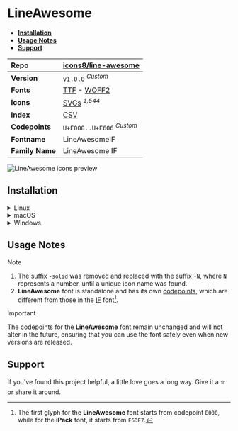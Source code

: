 # LineAwesome

- [**Installation**](#installation)
- [**Usage Notes**](#usage-notes)
- [**Support**](#support)

| Repo            | [icons8/line-awesome](https://github.com/icons8/line-awesome)                                                                                                                         |
| :-------------- | :------------------------------------------------------------------------------------------------------------------------------------------------------------------------------------ |
| **Version**     | `v1.0.0` <sup>_Custom_</sup>                                                                                                                                                          |
| **Fonts**       | [TTF](https://raw.githubusercontent.com/iconicFonts/if/main/fonts/TTF/LineAwesome.ttf) - [WOFF2](https://raw.githubusercontent.com/iconicFonts/if/main/fonts/WOFF2/LineAwesome.woff2) |
| **Icons**       | [SVGs](https://github.com/iconicFonts/if/tree/main/packs/LineAwesome/svgs) <sup>_1,544_</sup>                                                                                         |
| **Index**       | [CSV](https://github.com/iconicFonts/if/blob/main/indices/LineAwesome.csv)                                                                                                            |
| **Codepoints**  | `U+E000..U+E606` <sup>_Custom_</sup>                                                                                                                                                  |
| **Fontname**    | LineAwesomeIF                                                                                                                                                                         |
| **Family Name** | LineAwesome IF                                                                                                                                                                        |

<picture>
  <source media="(prefers-color-scheme: dark)" srcset="https://raw.githubusercontent.com/iconicFonts/if/main/imgs/LineAwesome_dark.png">
  <img alt="LineAwesome icons preview" src="https://raw.githubusercontent.com/iconicFonts/if/main/imgs/LineAwesome_light.png">
</picture>

## Installation

<details>

<summary>Linux</summary>

```sh
curl -o ~/.local/share/fonts/LineAwesome.ttf https://raw.githubusercontent.com/iconicFonts/if/main/fonts/TTF/LineAwesome.ttf
```

Refresh font cache:

```sh
fc-cache -f ~/.local/share/fonts
```

</details>

<details>

<summary>macOS</summary>

```sh
curl -o ~/Library/Fonts/LineAwesome.ttf https://raw.githubusercontent.com/iconicFonts/if/main/fonts/TTF/LineAwesome.ttf
```

</details>

<details>

<summary>Windows</summary>

```sh
curl -o C:\Windows\Fonts\LineAwesome.ttf https://raw.githubusercontent.com/iconicFonts/if/main/fonts/TTF/LineAwesome.ttf
```

</details>

## Usage Notes

> [!NOTE]
>
> 1.  The suffix `-solid` was removed and replaced with the suffix `-N`, where `N` represents a number, until a unique icon name was found.
> 2.  **LineAwesome** font is standalone and has its own [codepoints](https://github.com/iconicFonts/if/blob/main/indices/LineAwesome.csv), which are different from those in the [IF](https://github.com/iconicFonts/if/blob/main/indices/if.csv) font[^1].

> [!IMPORTANT]  
> The [codepoints](https://github.com/iconicFonts/if/blob/main/indices/LineAwesome.csv) for the **LineAwesome** font remain unchanged and will not alter in the future, ensuring that you can use the font safely even when new versions are released.

## Support

If you've found this project helpful, a little love goes a long way. Give it a :star: or share it around.

[^1]: The first glyph for the **LineAwesome** font starts from codepoint `E000`, while for the **iPack** font, it starts from `F6DE7`.
